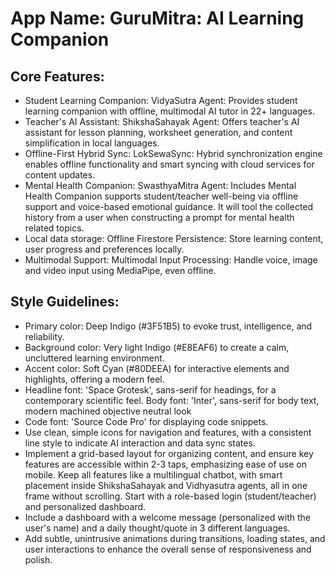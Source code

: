 # **App Name**: GuruMitra: AI Learning Companion

## Core Features:

- Student Learning Companion: VidyaSutra Agent: Provides student learning companion with offline, multimodal AI tutor in 22+ languages.
- Teacher's AI Assistant: ShikshaSahayak Agent: Offers teacher's AI assistant for lesson planning, worksheet generation, and content simplification in local languages.
- Offline-First Hybrid Sync: LokSewaSync: Hybrid synchronization engine enables offline functionality and smart syncing with cloud services for content updates.
- Mental Health Companion: SwasthyaMitra Agent: Includes Mental Health Companion supports student/teacher well-being via offline support and voice-based emotional guidance. It will tool the collected history from a user when constructing a prompt for mental health related topics.
- Local data storage: Offline Firestore Persistence: Store learning content, user progress and preferences locally.
- Multimodal Support: Multimodal Input Processing: Handle voice, image and video input using MediaPipe, even offline.

## Style Guidelines:

- Primary color: Deep Indigo (#3F51B5) to evoke trust, intelligence, and reliability.
- Background color: Very light Indigo (#E8EAF6) to create a calm, uncluttered learning environment.
- Accent color: Soft Cyan (#80DEEA) for interactive elements and highlights, offering a modern feel.
- Headline font: 'Space Grotesk', sans-serif for headings, for a contemporary scientific feel. Body font: 'Inter', sans-serif for body text, modern machined objective neutral look
- Code font: 'Source Code Pro' for displaying code snippets.
- Use clean, simple icons for navigation and features, with a consistent line style to indicate AI interaction and data sync states.
- Implement a grid-based layout for organizing content, and ensure key features are accessible within 2-3 taps, emphasizing ease of use on mobile. Keep all features like a multilingual chatbot, with smart placement inside ShikshaSahayak and Vidhyasutra agents, all in one frame without scrolling. Start with a role-based login (student/teacher) and personalized dashboard.
- Include a dashboard with a welcome message (personalized with the user's name) and a daily thought/quote in 3 different languages.
- Add subtle, unintrusive animations during transitions, loading states, and user interactions to enhance the overall sense of responsiveness and polish.